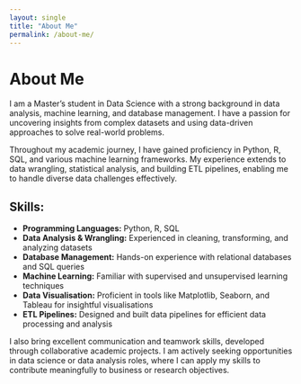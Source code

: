 ```yaml
---
layout: single
title: "About Me"
permalink: /about-me/
---
```

# About Me

I am a Master’s student in Data Science with a strong background in data analysis, machine learning, and database management. I have a passion for uncovering insights from complex datasets and using data-driven approaches to solve real-world problems.

Throughout my academic journey, I have gained proficiency in Python, R, SQL, and various machine learning frameworks. My experience extends to data wrangling, statistical analysis, and building ETL pipelines, enabling me to handle diverse data challenges effectively.

## Skills:

- **Programming Languages:** Python, R, SQL
- **Data Analysis & Wrangling:** Experienced in cleaning, transforming, and analyzing datasets
- **Database Management:** Hands-on experience with relational databases and SQL queries
- **Machine Learning:** Familiar with supervised and unsupervised learning techniques
- **Data Visualisation:** Proficient in tools like Matplotlib, Seaborn, and Tableau for insightful visualisations
- **ETL Pipelines:** Designed and built data pipelines for efficient data processing and analysis

I also bring excellent communication and teamwork skills, developed through collaborative academic projects. I am actively seeking opportunities in data science or data analysis roles, where I can apply my skills to contribute meaningfully to business or research objectives.
